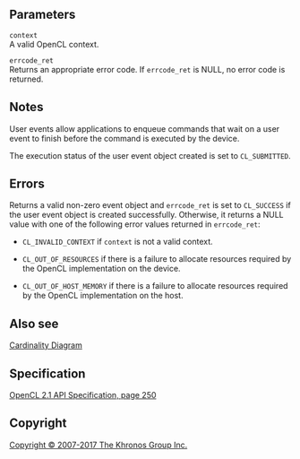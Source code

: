 
## Parameters

`context`  
A valid OpenCL context.

`errcode_ret`  
Returns an appropriate error code. If `errcode_ret` is NULL, no error
code is returned.

## Notes

User events allow applications to enqueue commands that wait on a user
event to finish before the command is executed by the device.

The execution status of the user event object created is set to
`CL_SUBMITTED`.

## Errors

Returns a valid non-zero event object and `errcode_ret` is set to
`CL_SUCCESS` if the user event object is created successfully.
Otherwise, it returns a NULL value with one of the following error
values returned in `errcode_ret`:

-   `CL_INVALID_CONTEXT` if `context` is not a valid context.

-   `CL_OUT_OF_RESOURCES` if there is a failure to allocate resources
    required by the OpenCL implementation on the device.

-   `CL_OUT_OF_HOST_MEMORY` if there is a failure to allocate resources
    required by the OpenCL implementation on the host.

## Also see

[Cardinality Diagram](classDiagram.html)

## Specification

[OpenCL 2.1 API Specification, page
250](https://www.khronos.org/registry/cl/specs/opencl-2.1.pdf#page=250)

## Copyright

[Copyright © 2007-2017 The Khronos Group Inc.](copyright.html)
